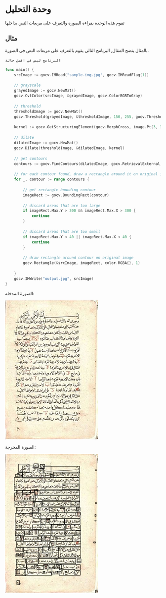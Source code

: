 # وحدة التحليل
تقوم هذه الوحدة بقراءة الصورة والتعرف على مربعات النص بداخلها

## مثال
بالمثال يتضح المقال, البرنامج التالي يقوم بالتعرف على مربعات النص في الصورة.

`البرنامج ليس في افضل حالة`

```go
func main() {
	srcImage := gocv.IMRead("sample-img.jpg", gocv.IMReadFlag(1))

	// grayscale
	grayedImage := gocv.NewMat()
	gocv.CvtColor(srcImage, &grayedImage, gocv.ColorBGRToGray)

	// threshold
	thresholdImage := gocv.NewMat()
	gocv.Threshold(grayedImage, &thresholdImage, 150, 255, gocv.ThresholdBinaryInv)

	kernel := gocv.GetStructuringElement(gocv.MorphCross, image.Pt(3, 3))

	// dilate
	dilatedImage := gocv.NewMat()
	gocv.Dilate(thresholdImage, &dilatedImage, kernel)

	// get contours
	contours := gocv.FindContours(dilatedImage, gocv.RetrievalExternal, gocv.ContourApproximationMode(1))

	// for each contour found, draw a rectangle around it on original image
	for _, contour := range contours {

		// get rectangle bounding contour
		imageRect := gocv.BoundingRect(contour)

		// discard areas that are too large
		if imageRect.Max.Y > 300 && imageRect.Max.X > 300 {
			continue
		}

		// discard areas that are too small
		if imageRect.Max.Y < 40 || imageRect.Max.X < 40 {
			continue
		}

		// draw rectangle around contour on original image
		gocv.Rectangle(&srcImage, imageRect, color.RGBA{}, 1)

	}
	gocv.IMWrite("output.jpg", srcImage)
}
```
الصورة المدخلة:

![](./sample-img.jpg)

الصورة المخرجة:

![](./output.jpg)
